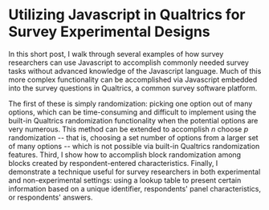 # Utilizing Javascript in Qualtrics for Survey Experimental Designs

In this short post, I walk through several examples of how survey researchers can use Javascript to accomplish commonly needed survey tasks without advanced knowledge of the Javascript language. Much of this more complex functionality can be accomplished via Javascript embedded into the survey questions in Qualtrics, a common survey software platform.

The first of these is simply randomization: picking one option out of many options, which can be time-consuming and difficult to implement using the built-in Qualtrics randomization functionality when the potential options are very numerous. This method can be extended to accomplish *n* choose *p* randomization -- that is, choosing a set number of options from a larger set of many options -- which is not possible via built-in Qualtrics randomization features. Third, I show how to accomplish block randomization among blocks created by respondent-entered characteristics. Finally, I demonstrate a technique useful for survey researchers in both experimental and non-experimental settings: using a lookup table to present certain information based on a unique identifier, respondents' panel characteristics, or respondents' answers.
